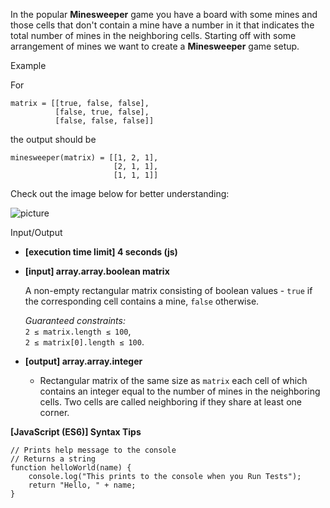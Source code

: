 In the popular **Minesweeper** game you have a board with some mines and those cells that
don't contain a mine have a number in it that indicates the total number of mines in the
neighboring cells. Starting off with some arrangement of mines we want to create a
**Minesweeper** game setup.

Example

For

    matrix = [[true, false, false],
              [false, true, false],
              [false, false, false]]

the output should be

    minesweeper(matrix) = [[1, 2, 1],
                           [2, 1, 1],
                           [1, 1, 1]]

Check out the image below for better understanding:

![picture](https://codesignal.s3.amazonaws.com/tasks/minesweeper/img/example.png?_tm=1582043430722)

Input/Output

- **\[execution time limit\] 4 seconds (js)**

- **\[input\] array.array.boolean matrix**

  A non-empty rectangular matrix consisting of boolean values - `true` if the
  corresponding cell contains a mine, `false` otherwise.

  _Guaranteed constraints:_  
  `2 ≤ matrix.length ≤ 100`,  
  `2 ≤ matrix[0].length ≤ 100`.

- **\[output\] array.array.integer**

  - Rectangular matrix of the same size as `matrix` each cell of which contains an integer
    equal to the number of mines in the neighboring cells. Two cells are called
    neighboring if they share at least one corner.

**\[JavaScript (ES6)\] Syntax Tips**

    // Prints help message to the console
    // Returns a string
    function helloWorld(name) {
        console.log("This prints to the console when you Run Tests");
        return "Hello, " + name;
    }
